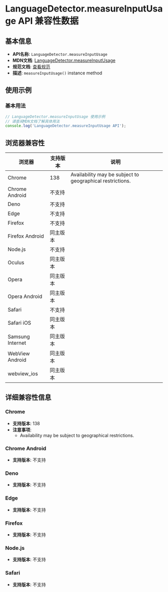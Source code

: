 # LanguageDetector.measureInputUsage API 兼容性数据

## 基本信息

- **API名称**: `LanguageDetector.measureInputUsage`
- **MDN文档**: [LanguageDetector.measureInputUsage](https://developer.mozilla.org/docs/Web/API/LanguageDetector/measureInputUsage)
- **规范文档**: [查看规范](https://webmachinelearning.github.io/translation-api/#dom-languagedetector-measureinputusage)
- **描述**: `measureInputUsage()` instance method

## 使用示例

### 基本用法

```javascript
// LanguageDetector.measureInputUsage 使用示例
// 请查阅MDN文档了解具体用法
console.log('LanguageDetector.measureInputUsage API');
```

## 浏览器兼容性

| 浏览器 | 支持版本 | 说明 |
|--------|----------|------|
| Chrome | 138 | Availability may be subject to geographical restrictions. |
| Chrome Android | 不支持 |  |
| Deno | 不支持 |  |
| Edge | 不支持 |  |
| Firefox | 不支持 |  |
| Firefox Android | 同主版本 |  |
| Node.js | 不支持 |  |
| Oculus | 同主版本 |  |
| Opera | 同主版本 |  |
| Opera Android | 同主版本 |  |
| Safari | 不支持 |  |
| Safari iOS | 同主版本 |  |
| Samsung Internet | 同主版本 |  |
| WebView Android | 同主版本 |  |
| webview_ios | 同主版本 |  |

## 详细兼容性信息

### Chrome

- **支持版本**: 138
- **注意事项**:
  - Availability may be subject to geographical restrictions.

### Chrome Android

- **支持版本**: 不支持

### Deno

- **支持版本**: 不支持

### Edge

- **支持版本**: 不支持

### Firefox

- **支持版本**: 不支持

### Node.js

- **支持版本**: 不支持

### Safari

- **支持版本**: 不支持

